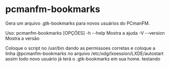 # pcmanfm-bookmarks
Gera um arquivo .gtk-bookmarks para novos usuários do PCmanFM.

Uso: pcmanfm-bookmarks [OPÇÕES]
-h --help       Mostra a ajuda
-V --version    Mostra a versão

Coloque o script no /usr/bin dando as permissoes corretas e coloque a linha  @pcmanfm-bookmarks no arquivo /etc/xdg/lxsession/LXDE/autostart assim todo novo usuário já terá o .gtk-bookmarks em sua home.
testando

